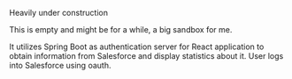 Heavily under construction

This is empty and might be for a while, a big sandbox for me.

It utilizes Spring Boot as authentication server for React application to obtain information from Salesforce and display statistics about it. User logs into Salesforce using oauth.

